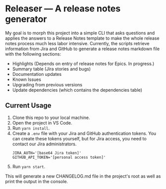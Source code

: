 # Releaser — A release notes generator

My goal is to morph this project into a simple CLI that asks questions and applies the answers to a Release Notes template to make the whole release notes process much less labor intensive. Currently, the scripts retrieve information from Jira and GitHub to generate a release notes markdown file with the following sections:

- Highlights (Depends on entry of release notes for Epics. In progress.)
- Summary table (Jira stories and bugs)
- Documentation updates
- Known Issues
- Upgrading from previous versions
- Update dependencies (which contains the dependencies table)

## Current Usage

1. Clone this repo to your local machine.
2. Open the project in VS Code.
3. Run `yarn install`.
4. Create a `.env` file with your Jira and GitHub authentication tokens. You can create these tokens yourself, but for Jira access, you need to contact our Jira administrators.
    ```env
    JIRA_AUTH='[base64 Jira token]'
    GITHUB_API_TOKEN='[personal access token]'
    ```
5. Run `yarn start`.

This will generate a new CHANGELOG.md file in the project's root as well as print the output in the console.

